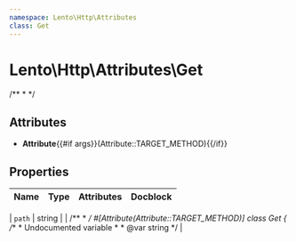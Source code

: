 ```yaml
---
namespace: Lento\Http\Attributes
class: Get
---
```


# Lento\Http\Attributes\Get

/**
 *
 */

## Attributes

- **Attribute**{{#if args}}(Attribute::TARGET_METHOD){{/if}}


## Properties
| Name | Type | Attributes | Docblock |
|------|------|------------|----------|

| `path` | string |  | /**
 *
 */
#[Attribute(Attribute::TARGET_METHOD)]
class Get
{
    /**
     * Undocumented variable
     *
     * @var string
     */ |



